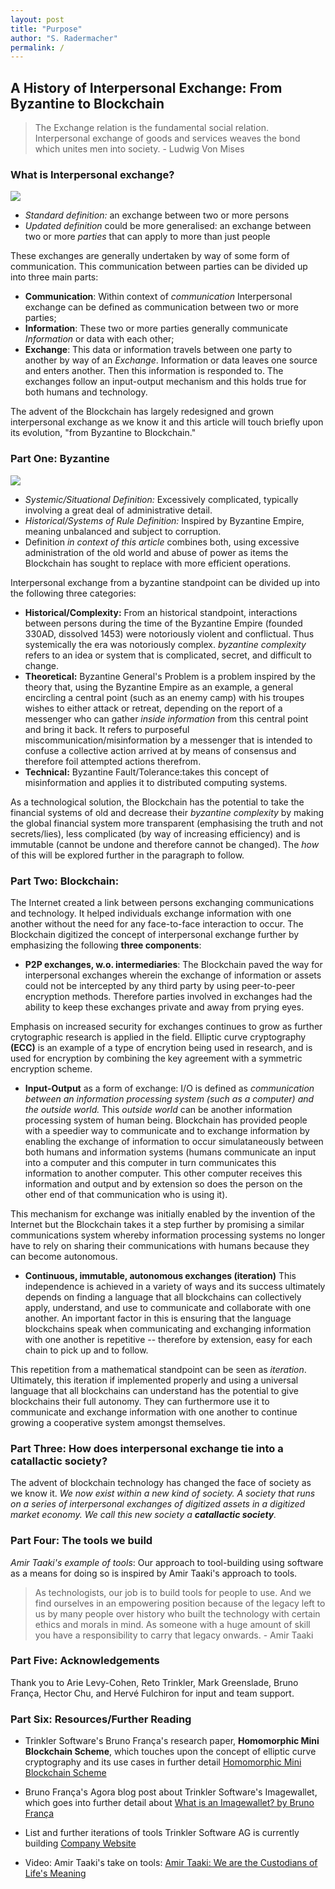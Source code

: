```yaml
---
layout: post
title: "Purpose"
author: "S. Radermacher"
permalink: /
---
```


## A History of Interpersonal Exchange: From Byzantine to Blockchain

> The Exchange relation is the fundamental social relation. Interpersonal exchange of goods and services weaves the bond which unites men into society. - Ludwig Von Mises

### What is Interpersonal exchange?

![](https://i.imgur.com/60GOd98.jpg)

- _Standard definition:_ an exchange between two or more persons
- _Updated definition_ could be more generalised: an exchange between two or more _parties_ that can apply to more than just people

These exchanges are generally undertaken by way of some form of communication. This communication between parties can be divided up into three main parts:

- **Communication**: Within context of _communication_ Interpersonal exchange can be defined as communication between two or more parties;
- **Information**: These two or more parties generally communicate _Information_ or data with each other;
- **Exchange**: This data or information travels between one party to another by way of an _Exchange_. Information or data leaves one source and enters another. Then this information is responded to. The exchanges follow an input-output mechanism and this holds true for both humans and technology.

The advent of the Blockchain has largely redesigned and grown interpersonal exchange as we know it and this article will touch briefly upon its evolution, "from Byzantine to Blockchain."

### Part One: Byzantine

![](https://i.imgur.com/EmqJNpr.jpg)

- _Systemic/Situational Definition:_ Excessively complicated, typically involving a great deal of administrative detail.
- _Historical/Systems of Rule Definition:_ Inspired by Byzantine Empire, meaning unbalanced and subject to corruption.
- Definition _in context of this article_ combines both, using excessive administration of the old world and abuse of power as items the Blockchain has sought to replace with more efficient operations.

Interpersonal exchange from a byzantine standpoint can be divided up into the following three categories:

- **Historical/Complexity:** From an historical standpoint, interactions between persons during the time of the Byzantine Empire (founded 330AD, dissolved 1453) were notoriously violent and conflictual. Thus systemically the era was notoriously complex. _byzantine complexity_ refers to an idea or system that is complicated, secret, and difficult to change.
- **Theoretical:** Byzantine General's Problem is a problem inspired by the theory that, using the Byzantine Empire as an example, a general encircling a central point (such as an enemy camp) with his troupes wishes to either attack or retreat, depending on the report of a messenger who can gather _inside information_ from this central point and bring it back. It refers to purposeful miscommunication/misinformation by a messenger that is intended to confuse a collective action arrived at by means of consensus and therefore foil attempted actions therefrom.
- **Technical:** Byzantine Fault/Tolerance:takes this concept of misinformation and applies it to distributed computing systems.

As a technological solution, the Blockchain has the potential to take the financial systems of old and decrease their _byzantine complexity_ by making the global financial system more transparent (emphasising the truth and not secrets/lies), less complicated (by way of increasing efficiency) and is immutable (cannot be undone and therefore cannot be changed). The _how_ of this will be explored further in the paragraph to follow.

### Part Two: Blockchain:

The Internet created a link between persons exchanging communications and technology. It helped individuals exchange information with one another without the need for any face-to-face interaction to occur. The Blockchain digitized the concept of interpersonal exchange further by emphasizing the following **three components**:

- **P2P exchanges, w.o. intermediaries**: The Blockchain paved the way for interpersonal exchanges wherein the exchange of information or assets could not be intercepted by any third party by using peer-to-peer encryption methods. Therefore parties involved in exchanges had the ability to keep these exchanges private and away from prying eyes.

Emphasis on increased security for exchanges continues to grow as further crytographic research is applied in the field. Elliptic curve cryptography **(ECC)** is an example of a type of encrytion being used in research, and is used for encryption by combining the key agreement with a symmetric encryption scheme.

- **Input-Output** as a form of exchange: I/O is defined as _communication between an information processing system (such as a computer) and the outside world._ This _outside world_ can be another information processing system of human being. Blockchain has provided people with a speedier way to communicate and to exchange information by enabling the exchange of information to occur simulataneously between both humans and information systems (humans communicate an input into a computer and this computer in turn communicates this information to another computer. This other computer receives this information and output and by extension so does the person on the other end of that communication who is using it).

This mechanism for exchange was initially enabled by the invention of the Internet but the Blockchain takes it a step further by promising a similar communications system whereby information processing systems no longer have to rely on sharing their communications with humans because they can become autonomous.

- **Continuous, immutable, autonomous exchanges (iteration)** This independence is achieved in a variety of ways and its success ultimately depends on finding a language that all blockchains can collectively apply, understand, and use to communicate and collaborate with one another. An important factor in this is ensuring that the language blockchains speak when communicating and exchanging information with one another is repetitive -- therefore by extension, easy for each chain to pick up and to follow.

This repetition from a mathematical standpoint can be seen as _iteration_. Ultimately, this iteration if implemented properly and using a universal language that all blockchains can understand has the potential to give blockchains their full autonomy. They can furthermore use it to communicate and exchange information with one another to continue growing a cooperative system amongst themselves.

### Part Three: How does interpersonal exchange tie into a catallactic society?

The advent of blockchain technology has changed the face of society as we know it. _We now exist within a new kind of society. A society that runs on a series of interpersonal exchanges of digitized assets in a digitized market economy. We call this new society a **catallactic society**._

### Part Four: The tools we build

_Amir Taaki's example of tools_: Our approach to tool-building using software as a means for doing so is inspired by Amir Taaki's approach to tools.

> As technologists, our job is to build tools for people to use. And we find ourselves in an empowering position because of the legacy left to us by many people over history who built the technology with certain ethics and morals in mind. As someone with a huge amount of skill you have a responsibility to carry that legacy onwards. - Amir Taaki

### Part Five: Acknowledgements

Thank you to Arie Levy-Cohen, Reto Trinkler, Mark Greenslade, Bruno França, Hector Chu, and Hervé Fulchiron for input and team support.

### Part Six: Resources/Further Reading

- Trinkler Software's Bruno França's research paper, **Homomorphic Mini Blockchain Scheme**, which touches upon the concept of elliptic curve cryptography and its use cases in further detail [Homomorphic Mini Blockchain Scheme](http://cryptonite.info/files/HMBC.pdf)

- Bruno França's Agora blog post about Trinkler Software's Imagewallet, which goes into further detail about [What is an Imagewallet? by Bruno França](https://blog.agora.trade)

- List and further iterations of tools Trinkler Software AG is currently building [Company Website](https://trinkler.software/tools/)

- Video: Amir Taaki's take on tools: [Amir Taaki: We are the Custodians of Life's Meaning](https://www.youtube.com/watch?v=COisLGwnb-M)
